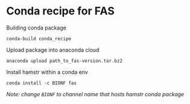 # Conda recipe for FAS
Building conda package

```
conda-build conda_recipe
```

Upload package into anaconda cloud
```
anaconda upload path_to_fas-version.tar.bz2
```

Install hamstr within a conda env
```
conda install -c BIONF fas
```
*Note: change `BIONF` to channel name that hosts hamstr conda package*
